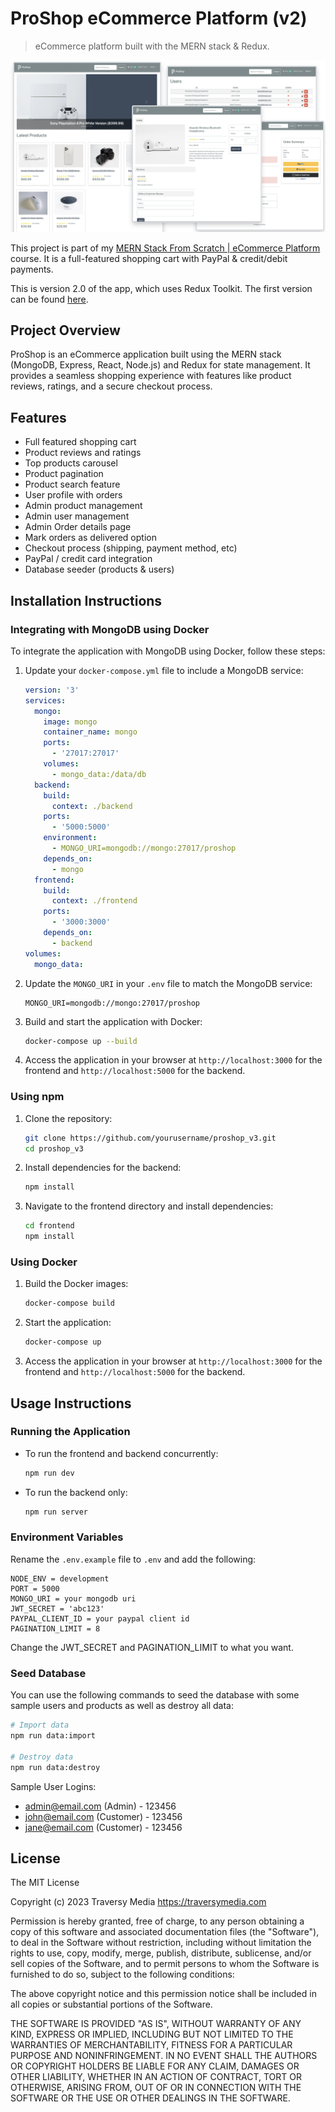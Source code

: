 # ProShop eCommerce Platform (v2)

> eCommerce platform built with the MERN stack & Redux.

<img src="./frontend/public/images/screens.png">

This project is part of my [MERN Stack From Scratch | eCommerce Platform](https://www.traversymedia.com/mern-stack-from-scratch) course. It is a full-featured shopping cart with PayPal & credit/debit payments.

This is version 2.0 of the app, which uses Redux Toolkit. The first version can be found [here](https://proshopdemo.dev).

## Project Overview

ProShop is an eCommerce application built using the MERN stack (MongoDB, Express, React, Node.js) and Redux for state management. It provides a seamless shopping experience with features like product reviews, ratings, and a secure checkout process.

## Features

- Full featured shopping cart
- Product reviews and ratings
- Top products carousel
- Product pagination
- Product search feature
- User profile with orders
- Admin product management
- Admin user management
- Admin Order details page
- Mark orders as delivered option
- Checkout process (shipping, payment method, etc)
- PayPal / credit card integration
- Database seeder (products & users)

## Installation Instructions

### Integrating with MongoDB using Docker

To integrate the application with MongoDB using Docker, follow these steps:

1. Update your `docker-compose.yml` file to include a MongoDB service:
   ```yaml
   version: '3'
   services:
     mongo:
       image: mongo
       container_name: mongo
       ports:
         - '27017:27017'
       volumes:
         - mongo_data:/data/db
     backend:
       build:
         context: ./backend
       ports:
         - '5000:5000'
       environment:
         - MONGO_URI=mongodb://mongo:27017/proshop
       depends_on:
         - mongo
     frontend:
       build:
         context: ./frontend
       ports:
         - '3000:3000'
       depends_on:
         - backend
   volumes:
     mongo_data:
   ```

2. Update the `MONGO_URI` in your `.env` file to match the MongoDB service:
   ```
   MONGO_URI=mongodb://mongo:27017/proshop
   ```

3. Build and start the application with Docker:
   ```bash
   docker-compose up --build
   ```

4. Access the application in your browser at `http://localhost:3000` for the frontend and `http://localhost:5000` for the backend.

### Using npm

1. Clone the repository:
   ```bash
   git clone https://github.com/yourusername/proshop_v3.git
   cd proshop_v3
   ```

2. Install dependencies for the backend:
   ```bash
   npm install
   ```

3. Navigate to the frontend directory and install dependencies:
   ```bash
   cd frontend
   npm install
   ```

### Using Docker

1. Build the Docker images:
   ```bash
   docker-compose build
   ```

2. Start the application:
   ```bash
   docker-compose up
   ```

3. Access the application in your browser at `http://localhost:3000` for the frontend and `http://localhost:5000` for the backend.

## Usage Instructions

### Running the Application

- To run the frontend and backend concurrently:
  ```bash
  npm run dev
  ```

- To run the backend only:
  ```bash
  npm run server
  ```

### Environment Variables

Rename the `.env.example` file to `.env` and add the following:

```
NODE_ENV = development
PORT = 5000
MONGO_URI = your mongodb uri
JWT_SECRET = 'abc123'
PAYPAL_CLIENT_ID = your paypal client id
PAGINATION_LIMIT = 8
```

Change the JWT_SECRET and PAGINATION_LIMIT to what you want.

### Seed Database

You can use the following commands to seed the database with some sample users and products as well as destroy all data:

```bash
# Import data
npm run data:import

# Destroy data
npm run data:destroy
```

Sample User Logins:

- admin@email.com (Admin) - 123456
- john@email.com (Customer) - 123456
- jane@email.com (Customer) - 123456

## License

The MIT License

Copyright (c) 2023 Traversy Media https://traversymedia.com

Permission is hereby granted, free of charge, to any person obtaining a copy of this software and associated documentation files (the "Software"), to deal in the Software without restriction, including without limitation the rights to use, copy, modify, merge, publish, distribute, sublicense, and/or sell copies of the Software, and to permit persons to whom the Software is furnished to do so, subject to the following conditions:

The above copyright notice and this permission notice shall be included in all copies or substantial portions of the Software.

THE SOFTWARE IS PROVIDED "AS IS", WITHOUT WARRANTY OF ANY KIND, EXPRESS OR IMPLIED, INCLUDING BUT NOT LIMITED TO THE WARRANTIES OF MERCHANTABILITY, FITNESS FOR A PARTICULAR PURPOSE AND NONINFRINGEMENT. IN NO EVENT SHALL THE AUTHORS OR COPYRIGHT HOLDERS BE LIABLE FOR ANY CLAIM, DAMAGES OR OTHER LIABILITY, WHETHER IN AN ACTION OF CONTRACT, TORT OR OTHERWISE, ARISING FROM, OUT OF OR IN CONNECTION WITH THE SOFTWARE OR THE USE OR OTHER DEALINGS IN THE SOFTWARE.

